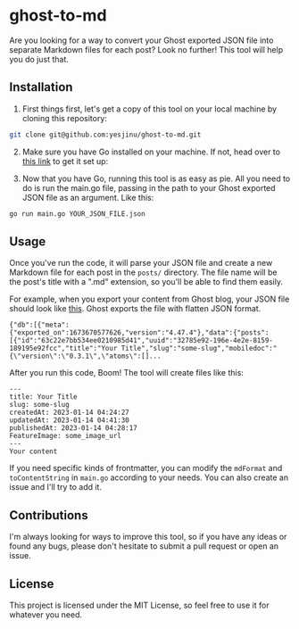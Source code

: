 # ghost-to-md

Are you looking for a way to convert your Ghost exported JSON file into separate Markdown files for each post? Look no further! This tool will help you do just that.

## Installation
1. First things first, let's get a copy of this tool on your local machine by cloning this repository:

```bash
git clone git@github.com:yesjinu/ghost-to-md.git
```

2. Make sure you have Go installed on your machine. If not, head over to [this link](https://golang.org/doc/install) to get it set up: 

3. Now that you have Go, running this tool is as easy as pie. All you need to do is run the main.go file, passing in the path to your Ghost exported JSON file as an argument. Like this:

```bash
go run main.go YOUR_JSON_FILE.json
```

## Usage
Once you've run the code, it will parse your JSON file and create a new Markdown file for each post in the `posts/` directory. The file name will be the post's title with a ".md" extension, so you'll be able to find them easily.

For example, when you export your content from Ghost blog, your JSON file should look like [this](https://github.com/yesjinu/ghost-to-md/blob/master/sample/ghost_exported_file.json). Ghost exports the file with flatten JSON format.

```
{"db":[{"meta":{"exported_on":1673670577626,"version":"4.47.4"},"data":{"posts":[{"id":"63c22e7bb534ee0210985d41","uuid":"32785e92-196e-4e2e-8159-189195e92fcc","title":"Your Title","slug":"some-slug","mobiledoc":"{\"version\":\"0.3.1\",\"atoms\":[]...
```

After you run this code, Boom! The tool will create files like this:

```
---
title: Your Title
slug: some-slug
createdAt: 2023-01-14 04:24:27
updatedAt: 2023-01-14 04:41:30
publishedAt: 2023-01-14 04:28:17
FeatureImage: some_image_url
---
Your content

```


If you need specific kinds of frontmatter, you can modify the `mdFormat` and `toContentString` in `main.go` according to your needs. You can also create an issue and I'll try to add it.

## Contributions
I'm always looking for ways to improve this tool, so if you have any ideas or found any bugs, please don't hesitate to submit a pull request or open an issue.

## License
This project is licensed under the MIT License, so feel free to use it for whatever you need.

